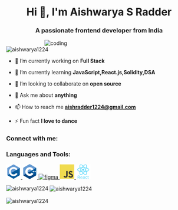 <h1 align="center">Hi 👋, I'm Aishwarya S Radder</h1>
<h3 align="center">A passionate frontend developer from India</h3>
<img align="right" alt="coding" width="400" src="https://camo.githubusercontent.com/6607041227d81f650340ff070cc2843518acad359b57e5bb054a9fb7127aa041/68747470733a2f2f63646e2e6472696262626c652e636f6d2f75736572732f323634363432332f73637265656e73686f74732f353530373139362f636f6d70757465722e676966">

<p align="left"> <img src="https://komarev.com/ghpvc/?username=aishwarya1224&label=Profile%20views&color=0e75b6&style=flat" alt="aishwarya1224" /> </p>

- 🔭 I’m currently working on **Full Stack**

- 🌱 I’m currently learning **JavaScript,React.js,Solidity,DSA**

- 👯 I’m looking to collaborate on **open source**

- 💬 Ask me about **anything**

- 📫 How to reach me **aishradder1224@gmail.com**

- ⚡ Fun fact **I love to dance**

<h3 align="left">Connect with me:</h3>
<p align="left">
</p>

<h3 align="left">Languages and Tools:</h3>
<p align="left"> <a href="https://www.cprogramming.com/" target="_blank" rel="noreferrer"> <img src="https://raw.githubusercontent.com/devicons/devicon/master/icons/c/c-original.svg" alt="c" width="40" height="40"/> </a> <a href="https://www.w3schools.com/cpp/" target="_blank" rel="noreferrer"> <img src="https://raw.githubusercontent.com/devicons/devicon/master/icons/cplusplus/cplusplus-original.svg" alt="cplusplus" width="40" height="40"/> </a> <a href="https://www.figma.com/" target="_blank" rel="noreferrer"> <img src="https://www.vectorlogo.zone/logos/figma/figma-icon.svg" alt="figma" width="40" height="40"/> </a> <a href="https://developer.mozilla.org/en-US/docs/Web/JavaScript" target="_blank" rel="noreferrer"> <img src="https://raw.githubusercontent.com/devicons/devicon/master/icons/javascript/javascript-original.svg" alt="javascript" width="40" height="40"/> </a> <a href="https://reactjs.org/" target="_blank" rel="noreferrer"> <img src="https://raw.githubusercontent.com/devicons/devicon/master/icons/react/react-original-wordmark.svg" alt="react" width="40" height="40"/> </a> </p>

<p><img align="left" src="https://github-readme-stats.vercel.app/api/top-langs?username=aishwarya1224&show_icons=true&locale=en&layout=compact" alt="aishwarya1224" /></p>

<p>&nbsp;<img align="center" src="https://github-readme-stats.vercel.app/api?username=aishwarya1224&show_icons=true&locale=en" alt="aishwarya1224" /></p>

<p><img align="center" src="https://github-readme-streak-stats.herokuapp.com/?user=aishwarya1224&" alt="aishwarya1224" /></p>
